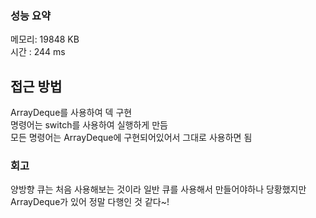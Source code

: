 
### 성능 요약
메모리: 19848 KB	
시간 : 244 ms

## 접근 방법
ArrayDeque<Integer>를 사용하여 덱 구현<br>
명령어는 switch를 사용하여 실행하게 만듬<br>
모든 명령어는 ArrayDeque에 구현되어있어서 그대로 사용하면 됨<br>

### 회고
양방향 큐는 처음 사용해보는 것이라 일반 큐를 사용해서 만들어야하나 당황했지만 ArrayDeque가 있어 정말 다행인 것 같다~!

